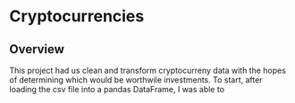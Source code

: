 # Cryptocurrencies
## Overview
This project had us clean and transform cryptocurreny data with the hopes of determining which would be worthwile investments. To start, after loading the csv file into a pandas DataFrame, I was able to 